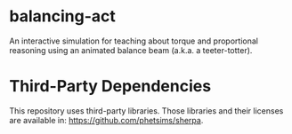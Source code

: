 balancing-act
=============

An interactive simulation for teaching about torque and proportional reasoning using an animated
balance beam (a.k.a. a teeter-totter).


Third-Party Dependencies
=============

This repository uses third-party libraries.
Those libraries and their licenses are available in: https://github.com/phetsims/sherpa.